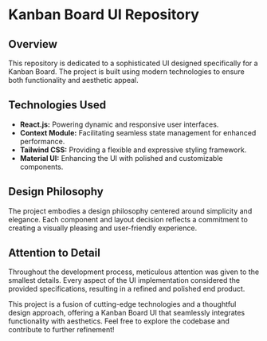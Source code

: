# Kanban Board UI Repository

## Overview

This repository is dedicated to a sophisticated UI designed specifically for a Kanban Board. The project is built using modern technologies to ensure both functionality and aesthetic appeal.

## Technologies Used

- **React.js:** Powering dynamic and responsive user interfaces.
- **Context Module:** Facilitating seamless state management for enhanced performance.
- **Tailwind CSS:** Providing a flexible and expressive styling framework.
- **Material UI:** Enhancing the UI with polished and customizable components.

## Design Philosophy

The project embodies a design philosophy centered around simplicity and elegance. Each component and layout decision reflects a commitment to creating a visually pleasing and user-friendly experience.

## Attention to Detail

Throughout the development process, meticulous attention was given to the smallest details. Every aspect of the UI implementation considered the provided specifications, resulting in a refined and polished end product.

This project is a fusion of cutting-edge technologies and a thoughtful design approach, offering a Kanban Board UI that seamlessly integrates functionality with aesthetics. Feel free to explore the codebase and contribute to further refinement!
